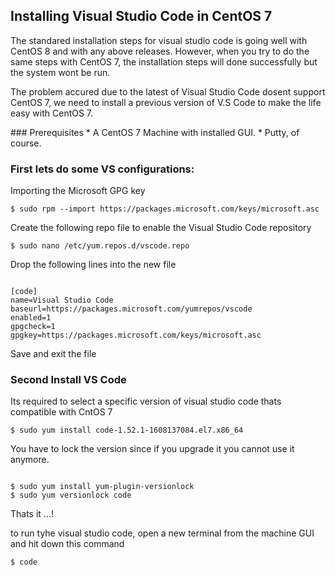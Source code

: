 ## Installing Visual Studio Code in CentOS 7

<p>The standared installation steps for visual studio code is going well with CentOS 8 and with any above releases. However, when you try to do the same steps with CentOS 7, the installation steps will done successfully but the system wont be run.</p>
<p>The problem accured due to the latest of Visual Studio Code dosent support CentOS 7, we need to install a previous version of V.S Code to make the life easy with CentOS 7.</p>
### Prerequisites
* A CentOS 7 Machine with installed GUI.
* Putty, of course.

### First lets do some VS configurations:

Importing the Microsoft GPG key
<pre><code>$ sudo rpm --import https://packages.microsoft.com/keys/microsoft.asc</code></pre>

Create the following repo file to enable the Visual Studio Code repository
<pre><code>$ sudo nano /etc/yum.repos.d/vscode.repo</code></pre>

Drop the following lines into the new file
<pre><code>
[code]
name=Visual Studio Code
baseurl=https://packages.microsoft.com/yumrepos/vscode
enabled=1
gpgcheck=1
gpgkey=https://packages.microsoft.com/keys/microsoft.asc
</code></pre>
Save and exit the file

### Second Install VS Code
Its required to select a specific version of visual studio code thats compatible with CntOS 7 
<pre><code>$ sudo yum install code-1.52.1-1608137084.el7.x86_64 </code></pre>

You have to lock the version since if you upgrade it you cannot use it anymore.
<pre><code>
$ sudo yum install yum-plugin-versionlock
$ sudo yum versionlock code
</code></pre>

<p>Thats it ...!</p>
to run tyhe visual studio code, open a new terminal from the machine GUI and hit down this command
<pre><code>$ code </code></pre>
